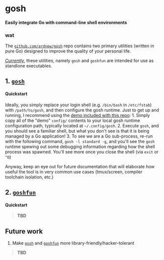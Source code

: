 # gosh
#### Easily integrate Go with command-line shell environments

### wat
The [`github.com/ardnew/gosh`](https://github.com/ardnew/gosh) repo contains two primary utilities (written in pure Go) designed to improve the quality of your personal life.

[*Currently*](#future-work), these utilities, namely `gosh` and `goshfun` are intended for use as standlone executables.

## 1. [`gosh`](https://github.com/ardnew/gosh/cmd/gosh) 

#### Quickstart
Ideally, you simply replace your login shell (e.g. `/bin/bash` in `/etc/fstab`) with `/path/to/gosh`, and then configure the gosh runtime. 
Just to get up and running, I recommend using the [demo included with this repo](https://github.com/ardnew/gosh/config): 
    1. Simply copy all of the "demo" `config/` contents to your local gosh runtime configuration path, typically located at `~/.config/gosh`.
    2. Execute `gosh`, and you should see a familiar shell, but what you don't see is that it is being managed by a Go application! 
    3. To see we are a Go sub-process, re-run with the following command, `gosh -l standard -g`, and you'll see the `gosh` runtime spewing out some debugging information regarding how the shell process was spawned. You'll see more once you close the shell (via `exit` or `^D`)

Anyway, keep an eye out for future documentation that will elaborate how useful the tool is in very common use cases (tmux/screen, compiler toolchain isolation, etc.)



## 2. [`goshfun`](https://github.com/ardnew/gosh/cmd/goshfun) 

#### Quickstart
> **TBD**

## Future work

1. Make [`gosh`](https://github.com/ardnew/gosh/cmd/gosh) and [`goshfun`](https://github.com/ardnew/gosh/cmd/goshfun) more library-friendly/hacker-tolerant
> **TBD**
